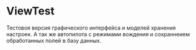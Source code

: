 # ViewTest
Тестовоя версия графического интерфейса и моделей хранения настроек.
А так же автопилота с режимами вождения и сохраннеием обработанных полей в базу данных.
